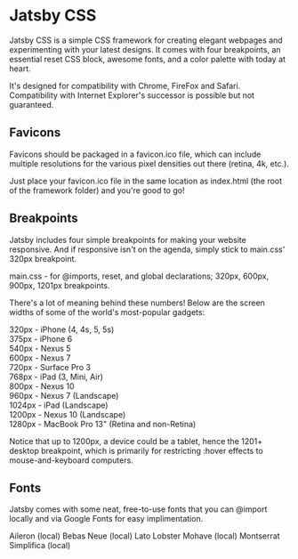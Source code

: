 Jatsby CSS
========================
Jatsby CSS is a simple CSS framework for creating elegant webpages and experimenting with your latest designs. It comes with four breakpoints, an essential reset CSS block, awesome fonts, and a color palette with today at heart. 

It's designed for compatibility with Chrome, FireFox and Safari. Compatibility with Internet Explorer's successor is possible but not guaranteed.

Favicons
--------
Favicons should be packaged in a favicon.ico file, which can include multiple resolutions for the various pixel densities out there (retina, 4k, etc.).

Just place your favicon.ico file in the same location as index.html (the root of the framework folder) and you're good to go!

Breakpoints
------------
Jatsby includes four simple breakpoints for making your website responsive. And if responsive isn't on the agenda, simply stick to main.css' 320px breakpoint.

main.css - for @imports, reset, and global declarations; 320px, 600px, 900px, 1201px breakpoints.

There's a lot of meaning behind these numbers! Below are the screen widths of some of the world's most-popular gadgets:

 320px - iPhone (4, 4s, 5, 5s)  
 375px - iPhone 6  
 540px - Nexus 5  
 600px - Nexus 7  
 720px - Surface Pro 3  
 768px - iPad (3, Mini, Air)  
 800px - Nexus 10  
 960px - Nexus 7 (Landscape)   
1024px - iPad (Landscape)  
1200px - Nexus 10 (Landscape)  
1280px - MacBook Pro 13" (Retina and non-Retina)  

Notice that up to 1200px, a device could be a tablet, hence the 1201+ desktop breakpoint, which is primarily for restricting :hover effects to mouse-and-keyboard computers.

Fonts
-----
Jatsby comes with some neat, free-to-use fonts that you can @import locally and via Google Fonts for easy implimentation.

Aileron (local)
Bebas Neue (local)
Lato
Lobster
Mohave (local)
Montserrat
Simplifica (local)
